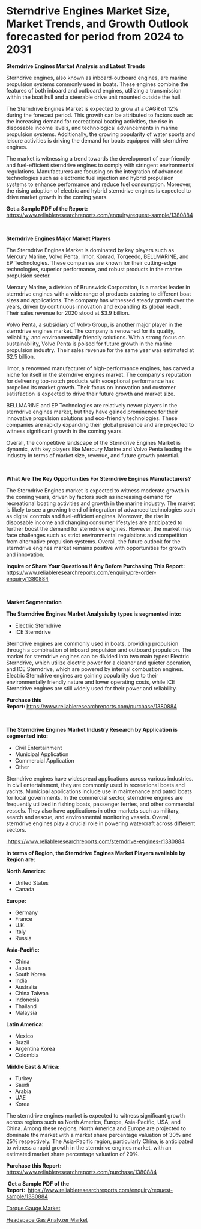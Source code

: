 <p><h1>Sterndrive Engines Market Size, Market Trends, and Growth Outlook forecasted for period from 2024 to 2031</h1></p><p><strong>Sterndrive Engines Market Analysis and Latest Trends</strong></p>
<p><p>Sterndrive engines, also known as inboard-outboard engines, are marine propulsion systems commonly used in boats. These engines combine the features of both inboard and outboard engines, utilizing a transmission within the boat hull and a steerable drive unit mounted outside the hull.</p><p>The Sterndrive Engines Market is expected to grow at a CAGR of 12% during the forecast period. This growth can be attributed to factors such as the increasing demand for recreational boating activities, the rise in disposable income levels, and technological advancements in marine propulsion systems. Additionally, the growing popularity of water sports and leisure activities is driving the demand for boats equipped with sterndrive engines.</p><p>The market is witnessing a trend towards the development of eco-friendly and fuel-efficient sterndrive engines to comply with stringent environmental regulations. Manufacturers are focusing on the integration of advanced technologies such as electronic fuel injection and hybrid propulsion systems to enhance performance and reduce fuel consumption. Moreover, the rising adoption of electric and hybrid sterndrive engines is expected to drive market growth in the coming years.</p></p>
<p><strong>Get a Sample PDF of the Report:&nbsp;</strong> <a href="https://www.reliableresearchreports.com/enquiry/request-sample/1380884">https://www.reliableresearchreports.com/enquiry/request-sample/1380884</a></p>
<p>&nbsp;</p>
<p><strong>Sterndrive Engines Major Market Players</strong></p>
<p><p>The Sterndrive Engines Market is dominated by key players such as Mercury Marine, Volvo Penta, Ilmor, Konrad, Torqeedo, BELLMARINE, and EP Technologies. These companies are known for their cutting-edge technologies, superior performance, and robust products in the marine propulsion sector.</p><p>Mercury Marine, a division of Brunswick Corporation, is a market leader in sterndrive engines with a wide range of products catering to different boat sizes and applications. The company has witnessed steady growth over the years, driven by continuous innovation and expanding its global reach. Their sales revenue for 2020 stood at $3.9 billion.</p><p>Volvo Penta, a subsidiary of Volvo Group, is another major player in the sterndrive engines market. The company is renowned for its quality, reliability, and environmentally friendly solutions. With a strong focus on sustainability, Volvo Penta is poised for future growth in the marine propulsion industry. Their sales revenue for the same year was estimated at $2.5 billion.</p><p>Ilmor, a renowned manufacturer of high-performance engines, has carved a niche for itself in the sterndrive engines market. The company's reputation for delivering top-notch products with exceptional performance has propelled its market growth. Their focus on innovation and customer satisfaction is expected to drive their future growth and market size.</p><p>BELLMARINE and EP Technologies are relatively newer players in the sterndrive engines market, but they have gained prominence for their innovative propulsion solutions and eco-friendly technologies. These companies are rapidly expanding their global presence and are projected to witness significant growth in the coming years.</p><p>Overall, the competitive landscape of the Sterndrive Engines Market is dynamic, with key players like Mercury Marine and Volvo Penta leading the industry in terms of market size, revenue, and future growth potential.</p></p>
<p>&nbsp;</p>
<p><strong>What Are The Key Opportunities For Sterndrive Engines Manufacturers?</strong></p>
<p><p>The Sterndrive Engines market is expected to witness moderate growth in the coming years, driven by factors such as increasing demand for recreational boating activities and growth in the marine industry. The market is likely to see a growing trend of integration of advanced technologies such as digital controls and fuel-efficient engines. Moreover, the rise in disposable income and changing consumer lifestyles are anticipated to further boost the demand for sterndrive engines. However, the market may face challenges such as strict environmental regulations and competition from alternative propulsion systems. Overall, the future outlook for the sterndrive engines market remains positive with opportunities for growth and innovation.</p></p>
<p><strong>Inquire or Share Your Questions If Any Before Purchasing This Report:</strong> <a href="https://www.reliableresearchreports.com/enquiry/pre-order-enquiry/1380884">https://www.reliableresearchreports.com/enquiry/pre-order-enquiry/1380884</a></p>
<p>&nbsp;</p>
<p><strong>Market Segmentation</strong></p>
<p><strong>The Sterndrive Engines Market Analysis by types is segmented into:</strong></p>
<p><ul><li>Electric Sterndrive</li><li>ICE Sterndrive</li></ul></p>
<p><p>Sterndrive engines are commonly used in boats, providing propulsion through a combination of inboard propulsion and outboard propulsion. The market for sterndrive engines can be divided into two main types: Electric Sterndrive, which utilize electric power for a cleaner and quieter operation, and ICE Sterndrive, which are powered by internal combustion engines. Electric Sterndrive engines are gaining popularity due to their environmentally friendly nature and lower operating costs, while ICE Sterndrive engines are still widely used for their power and reliability.</p></p>
<p><strong>Purchase this Report:&nbsp;</strong><a href="https://www.reliableresearchreports.com/purchase/1380884">https://www.reliableresearchreports.com/purchase/1380884</a></p>
<p>&nbsp;</p>
<p><strong>The Sterndrive Engines Market Industry Research by Application is segmented into:</strong></p>
<p><ul><li>Civil Entertainment</li><li>Municipal Application</li><li>Commercial Application</li><li>Other</li></ul></p>
<p><p>Sterndrive engines have widespread applications across various industries. In civil entertainment, they are commonly used in recreational boats and yachts. Municipal applications include use in maintenance and patrol boats for local governments. In the commercial sector, sterndrive engines are frequently utilized in fishing boats, passenger ferries, and other commercial vessels. They also have applications in other markets such as military, search and rescue, and environmental monitoring vessels. Overall, sterndrive engines play a crucial role in powering watercraft across different sectors.</p></p>
<p><a href="https://www.reliableresearchreports.com/sterndrive-engines-r1380884">&nbsp;https://www.reliableresearchreports.com/sterndrive-engines-r1380884</a></p>
<p><strong>In terms of Region, the Sterndrive Engines Market Players available by Region are:</strong></p>
<p>
    <p> <strong> North America: </strong>
        <ul>
            <li>United States</li>
            <li>Canada</li>
        </ul>
        </p> 
    <p> <strong> Europe: </strong>
        <ul>
            <li>Germany</li>
            <li>France</li>
            <li>U.K.</li>
            <li>Italy</li>
            <li>Russia</li>
        </ul>
        </p> 
    <p> <strong> Asia-Pacific: </strong>
        <ul>
            <li>China</li>
            <li>Japan</li>
            <li>South Korea</li>
            <li>India</li>
            <li>Australia</li>
            <li>China Taiwan</li>
            <li>Indonesia</li>
            <li>Thailand</li>
            <li>Malaysia</li>
        </ul>
        </p> 
    <p> <strong> Latin America: </strong>
        <ul>
            <li>Mexico</li>
            <li>Brazil</li>
            <li>Argentina Korea</li>
            <li>Colombia</li>
        </ul>
        </p> 
    <p> <strong> Middle East & Africa: </strong>
        <ul>
            <li>Turkey</li>
            <li>Saudi</li>
            <li>Arabia</li>
            <li>UAE</li>
            <li>Korea</li>
        </ul>
    </p>
    </p>
<p><p>The sterndrive engines market is expected to witness significant growth across regions such as North America, Europe, Asia-Pacific, USA, and China. Among these regions, North America and Europe are projected to dominate the market with a market share percentage valuation of 30% and 25% respectively. The Asia-Pacific region, particularly China, is anticipated to witness a rapid growth in the sterndrive engines market, with an estimated market share percentage valuation of 20%.</p></p>
<p><strong>Purchase this Report: </strong><a href="https://www.reliableresearchreports.com/purchase/1380884">https://www.reliableresearchreports.com/purchase/1380884</a></p>
<p>&nbsp;<strong>Get a Sample PDF of the Report:&nbsp;&nbsp;</strong><a href="https://www.reliableresearchreports.com/enquiry/request-sample/1380884">https://www.reliableresearchreports.com/enquiry/request-sample/1380884</a></p>
<p><strong></strong></p>
<p><p><a href="https://github.com/sowravmitra0/Market-Research-Report-List-1/blob/main/torque-gauge-market.md">Torque Gauge Market</a></p><p><a href="https://github.com/maesanjaya8/Market-Research-Report-List-1/blob/main/headspace-gas-analyzer-market.md">Headspace Gas Analyzer Market</a></p></p>